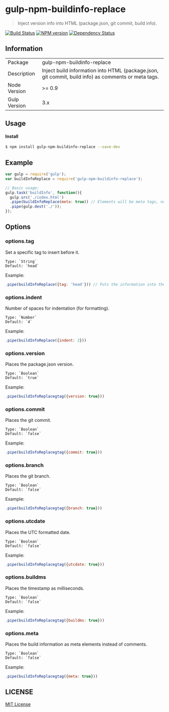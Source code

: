 # gulp-npm-buildinfo-replace

> Inject version info into HTML (package.json, git commit, build info).

[![Build Status](http://img.shields.io/travis/hal313/gulp-npm-buildinfo-replace/master.svg?style=flat-square)](https://travis-ci.org/hal313/gulp-npm-buildinfo-replace)
[![NPM version](http://img.shields.io/npm/v/gulp-npm-buildinfo-replace.svg?style=flat-square)](https://www.npmjs.com/package/gulp-npm-buildinfo-replace)
[![Dependency Status](http://img.shields.io/david/hal313/gulp-npm-buildinfo-replace.svg?style=flat-square)](https://david-dm.org/hal313/gulp-npm-buildinfo-replace)

## Information

<table>
<tr>
<td>Package</td><td>gulp-npm-buildinfo-replace</td>
</tr>
<tr>
<td>Description</td>
<td>Inject build information into HTML (package.json, git commit, build info) as comments or meta tags.</td>
</tr>
<tr>
<td>Node Version</td>
<td>>= 0.9</td>
</tr>
<tr>
<td>Gulp Version</td>
<td>3.x</td>
</tr>
</table>

## Usage


#### Install

```bash
$ npm install gulp-npm-buildinfo-replace --save-dev
```

## Example

```js
var gulp = require('gulp');
var buildInfoReplace = require('gulp-npm-buildinfo-replace');

// Basic usage:
gulp.task('buildInfo', function(){
  gulp.src('./index.html')
  .pipe(buildInfoReplace(meta: true)) // Elements will be meta tags, not comments
  .pipe(gulp.dest('./'));
});

```

## Options

### options.tag
Set a specific tag to insert before it.

    Type: `String`
    Default: `head`

Example:

```js
.pipe(buildInfoReplace({tag: 'head'})) // Puts the information into the 'head' DOM element

```

### options.indent
Number of spaces for indentation (for formatting).

    Type: `Number`
    Default: `4`

Example:

```js
.pipe(buildInfoReplace({indent: 2}))
```

### options.version
Places the package.json version.

    Type: `Boolean`
    Default: `true`

Example:

```js
.pipe(buildInfoReplacegtag({version: true}))
```

### options.commit
Places the git commit.

    Type: `Boolean`
    Default: `false`

Example:

```js
.pipe(buildInfoReplacegtag({commit: true}))
```

### options.branch
Places the git branch.

    Type: `Boolean`
    Default: `false`

Example:

```js
.pipe(buildInfoReplacegtag({branch: true}))
```

### options.utcdate
Places the UTC formatted date.

    Type: `Boolean`
    Default: `false`

Example:

```js
.pipe(buildInfoReplacegtag({utcdate: true}))
```

### options.buildms
Places the timestamp as milliseconds.

    Type: `Boolean`
    Default: `false`

Example:

```js
.pipe(buildInfoReplacegtag({buildms: true}))
```

### options.meta
Places the build information as meta elements instead of comments.

    Type: `Boolean`
    Default: `false`

Example:

```js
.pipe(buildInfoReplacegtag({meta: true}))
```


## LICENSE

[MIT License](https://raw.githubusercontent.com/hal313/gulp-npm-buildinfo-replace/master/LICENSE)
